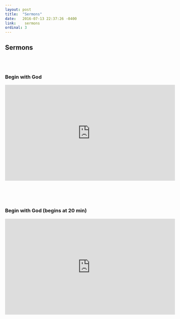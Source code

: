 ```yaml
---
layout: post
title:  "Sermons"
date:   2016-07-13 22:37:26 -0400
link:    sermons
ordinal: 3
---
```


## Sermons
<br><br>

### Begin with God
<iframe width="560" height="315" src="https://www.youtube.com/embed/Jw-Y_ceGpKU" frameborder="0" allowfullscreen></iframe>

<br><br><br>

### Begin with God (begins at 20 min)
<iframe width="560" height="315" src="https://www.youtube.com/embed/DeQCVMJYDpQ" frameborder="0" allowfullscreen></iframe>
<br><br>
